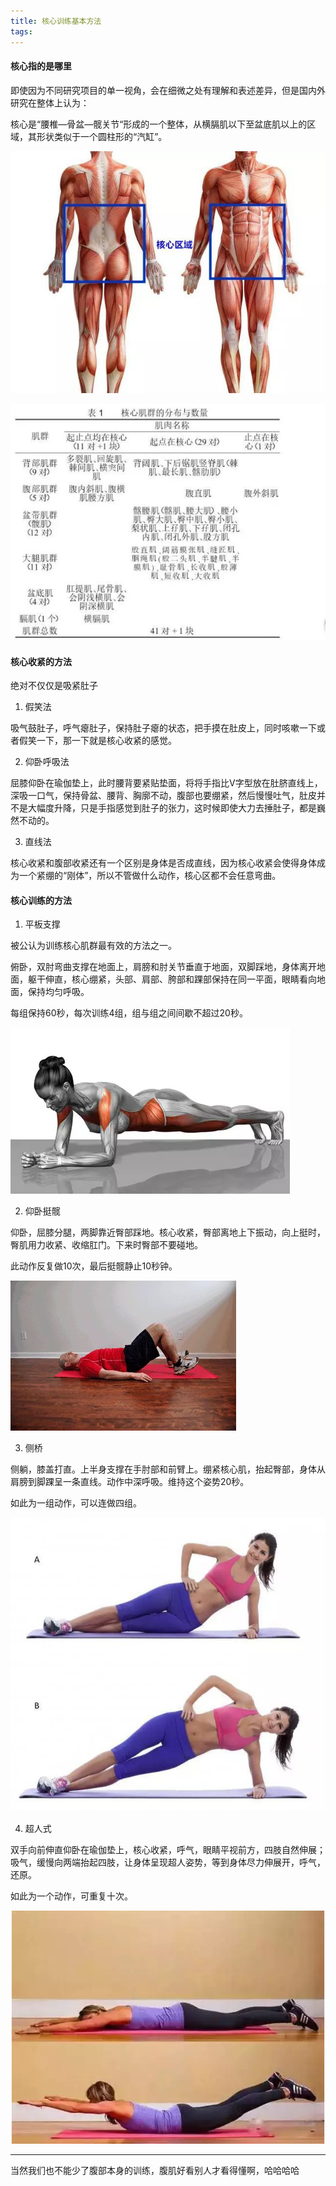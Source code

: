 ```yaml
---
title: 核心训练基本方法
tags: 
---
```

#### 核心指的是哪里

即使因为不同研究项目的单一视角，会在细微之处有理解和表述差异，但是国内外研究在整体上认为：

核心是“腰椎—骨盆—髋关节“形成的一个整体，从横膈肌以下至盆底肌以上的区域，其形状类似于一个圆柱形的“汽缸”。


![核心在哪里](https://raw.githubusercontent.com/OliverRen/olili_blog_img/master/小书匠/1681271904982.png)

![核心肌群的分布和数量](https://raw.githubusercontent.com/OliverRen/olili_blog_img/master/小书匠/1681272298952.png)


#### 核心收紧的方法

绝对不仅仅是吸紧肚子

1. 假笑法

吸气鼓肚子，呼气瘪肚子，保持肚子瘪的状态，把手摸在肚皮上，同时咳嗽一下或者假笑一下，那一下就是核心收紧的感觉。

2. 仰卧呼吸法

屈膝仰卧在瑜伽垫上，此时腰背要紧贴垫面，将将手指比V字型放在肚脐直线上，深吸一口气，保持骨盆、腰背、胸廓不动，腹部也要绷紧，然后慢慢吐气，肚皮并不是大幅度升降，只是手指感觉到肚子的张力，这时候即使大力去捶肚子，都是巍然不动的。

3. 直线法

核心收紧和腹部收紧还有一个区别是身体是否成直线，因为核心收紧会使得身体成为一个紧绷的“刚体”，所以不管做什么动作，核心区都不会任意弯曲。

#### 核心训练的方法

1. 平板支撑

被公认为训练核心肌群最有效的方法之一。

俯卧，双肘弯曲支撑在地面上，肩膀和肘关节垂直于地面，双脚踩地，身体离开地面，躯干伸直，核心绷紧，头部、肩部、胯部和踝部保持在同一平面，眼睛看向地面，保持均匀呼吸。

每组保持60秒，每次训练4组，组与组之间间歇不超过20秒。

![平板支撑](https://raw.githubusercontent.com/OliverRen/olili_blog_img/master/小书匠/1681272607850.png)

2. 仰卧挺髋

仰卧，屈膝分腿，两脚靠近臀部踩地。核心收紧，臀部离地上下振动，向上挺时，臀肌用力收紧、收缩肛门。下来时臀部不要碰地。

此动作反复做10次，最后挺髋静止10秒钟。

![仰卧挺髋](https://raw.githubusercontent.com/OliverRen/olili_blog_img/master/小书匠/1681272633442.png)

3. 侧桥

侧躺，膝盖打直。上半身支撑在手肘部和前臂上。绷紧核心肌，抬起臀部，身体从肩膀到脚踝呈一条直线。动作中深呼吸。维持这个姿势20秒。

如此为一组动作，可以连做四组。

![侧桥](https://raw.githubusercontent.com/OliverRen/olili_blog_img/master/小书匠/1681272659387.png)

4. 超人式

双手向前伸直仰卧在瑜伽垫上，核心收紧，呼气，眼睛平视前方，四肢自然伸展；吸气，缓慢向两端抬起四肢，让身体呈现超人姿势，等到身体尽力伸展开，呼气，还原。

如此为一个动作，可重复十次。

![超人式](https://raw.githubusercontent.com/OliverRen/olili_blog_img/master/小书匠/1681272692537.png)


-----

当然我们也不能少了腹部本身的训练，腹肌好看别人才看得懂啊，哈哈哈哈